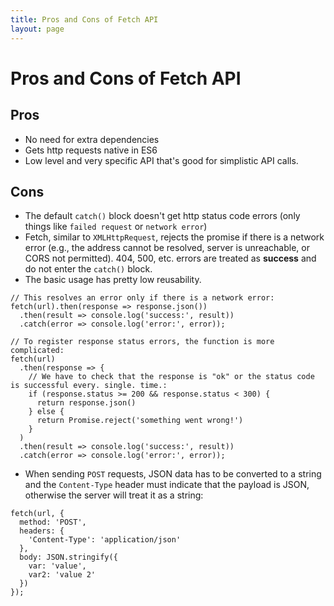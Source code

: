 ```yaml
---
title: Pros and Cons of Fetch API
layout: page
---
```


# Pros and Cons of Fetch API

## Pros

- No need for extra dependencies
- Gets http requests native in ES6
- Low level and very specific API that's good for simplistic API calls.

## Cons

- The default `catch()` block doesn't get http status code errors (only things like `failed request` or `network error`)
- Fetch, similar to `XMLHttpRequest`, rejects the promise if there is a network error (e.g., the address cannot be resolved, server is unreachable, or CORS not permitted). 404, 500, etc. errors are treated as **success** and do not enter the `catch()` block.
- The basic usage has pretty low reusability.

```
// This resolves an error only if there is a network error:
fetch(url).then(response => response.json())
  .then(result => console.log('success:', result))
  .catch(error => console.log('error:', error));

// To register response status errors, the function is more complicated:
fetch(url)
  .then(response => {
    // We have to check that the response is "ok" or the status code is successful every. single. time.:
    if (response.status >= 200 && response.status < 300) {
      return response.json()
    } else {
      return Promise.reject('something went wrong!')
    }
  )
  .then(result => console.log('success:', result))
  .catch(error => console.log('error:', error));
```

- When sending `POST` requests, JSON data has to be converted to a string and the `Content-Type` header must indicate that the payload is JSON, otherwise the server will treat it as a string:

```
fetch(url, {
  method: 'POST',
  headers: {
    'Content-Type': 'application/json'
  },
  body: JSON.stringify({
    var: 'value',
    var2: 'value 2'
  })
});
```
